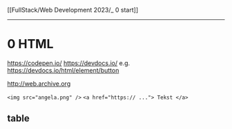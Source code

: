 [[FullStack/Web Development 2023/_ 0 start]]


----
# 0 HTML

https://codepen.io/
https://devdocs.io/
e.g. https://devdocs.io/html/element/button

http://web.archive.org

`<img src="angela.png" />`
`<a href="https:// ..."> Tekst </a>`

## table





